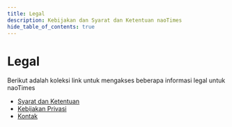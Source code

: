 ```yaml
---
title: Legal
description: Kebijakan dan Syarat dan Ketentuan naoTimes
hide_table_of_contents: true
---
```


# Legal

Berikut adalah koleksi link untuk mengakses beberapa informasi legal untuk naoTimes

- [Syarat dan Ketentuan](/terms)
- [Kebijakan Privasi](/privasi)
- [Kontak](/kontak)
